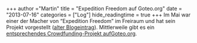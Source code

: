 +++
author ="Martin"
title = "Expedition Freedom auf Goteo.org"
date = "2013-07-16"
categories = ["Log"]
hide_readingtime = true
+++
Im Mai war einer der Macher von “Expedition Freedom” im Freiraum und hat sein Projekt vorgestellt ([alter Blogeintrag](../post_2013-05-22/)). Mittlerweile gibt es ein [entsprechendes Crowdfunding-Projekt aufGoteo.org](http://goteo.org/project/expedition-freedom?lang=en).
